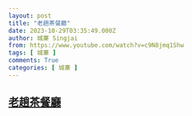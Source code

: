 ```yaml
---
layout: post
title: "老趟茶餐廳"
date: 2023-10-29T03:35:49.000Z
author: 城寨 Singjai
from: https://www.youtube.com/watch?v=c9N8jmq1Shw
tags: [ 城寨 ]
comments: True
categories: [ 城寨 ]
---
```

<!--1698550549000-->
[老趟茶餐廳](https://www.youtube.com/watch?v=c9N8jmq1Shw)
------

<div>

</div>
